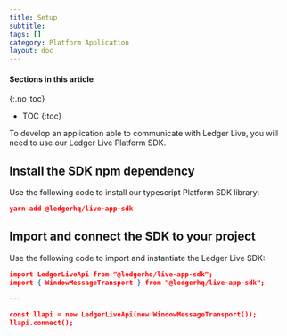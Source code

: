 ```yaml
---
title: Setup
subtitle:
tags: []
category: Platform Application
layout: doc
---
```


#### Sections in this article
{:.no_toc}
* TOC
{:toc}

To develop an application able to communicate with Ledger Live, you will need to use our Ledger Live Platform SDK. 

## Install the SDK npm dependency

Use the following code to install our typescript Platform SDK library:

```json
yarn add @ledgerhq/live-app-sdk
```

## Import and connect the SDK to your project

Use the following code to import and instantiate the Ledger Live SDK: 

```json
import LedgerLiveApi from "@ledgerhq/live-app-sdk";
import { WindowMessageTransport } from "@ledgerhq/live-app-sdk";

---

const llapi = new LedgerLiveApi(new WindowMessageTransport());
llapi.connect();
```
